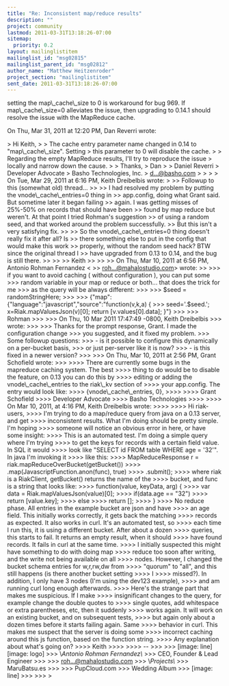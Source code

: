 ```yaml
---
title: "Re: Inconsistent map/reduce results"
description: ""
project: community
lastmod: 2011-03-31T13:18:26-07:00
sitemap:
  priority: 0.2
layout: mailinglistitem
mailinglist_id: "msg02815"
mailinglist_parent_id: "msg02812"
author_name: "Matthew Heitzenroder"
project_section: "mailinglistitem"
sent_date: 2011-03-31T13:18:26-07:00
---
```



setting the map\\_cache\\_size to 0 is workaround for bug
969.
If map\\_cache\\_size=0 alleviates the issue, then upgrading to 0.14.1 should
resolve the issue with the MapReduce cache.

On Thu, Mar 31, 2011 at 12:20 PM, Dan Reverri  wrote:

&gt; Hi Keith,
&gt;
&gt; The cache entry parameter name changed in 0.14 to "map\\_cache\\_size". Setting
&gt; this parameter to 0 will disable the cache.
&gt;
&gt; Regarding the empty MapReduce results, I'll try to reproduce the issue
&gt; locally and narrow down the cause.
&gt;
&gt; Thanks,
&gt; Dan
&gt;
&gt; Daniel Reverri
&gt; Developer Advocate
&gt; Basho Technologies, Inc.
&gt; d...@basho.com
&gt;
&gt;
&gt;
&gt; On Tue, Mar 29, 2011 at 6:16 PM, Keith Dreibelbis wrote:
&gt;
&gt;&gt; Followup to this (somewhat old) thread...
&gt;&gt;
&gt;&gt; I had resolved my problem by putting the vnode\\_cache\\_entries=0 thing in
&gt;&gt; app.config, doing what Grant said. But sometime later it began failing
&gt;&gt; again. I was getting misses of 25%-50% on records that should have been
&gt;&gt; found by map reduce but weren't. At that point I tried Rohman's suggestion
&gt;&gt; of using a random seed, and that worked around the problem successfully.
&gt;&gt; But this isn't a very satisfying fix.
&gt;&gt;
&gt;&gt; So the vnode\\_cache\\_entries=0 thing doesn't really fix it after all? Is
&gt;&gt; there something else to put in the config that would make this work
&gt;&gt; properly, without the random seed hack? BTW since the original thread I
&gt;&gt; have upgraded from 0.13 to 0.14, and the bug is still there.
&gt;&gt;
&gt;&gt;
&gt;&gt; Keith
&gt;&gt;
&gt;&gt;
&gt;&gt; On Thu, Mar 10, 2011 at 6:56 PM, Antonio Rohman Fernandez &lt;
&gt;&gt; roh...@mahalostudio.com&gt; wrote:
&gt;&gt;
&gt;&gt;&gt; if you want to avoid caching ( without configuration ), you can put some
&gt;&gt;&gt; random variable in your map or reduce or both... that does the trick for me
&gt;&gt;&gt; as the query will be always different:
&gt;&gt;&gt;
&gt;&gt;&gt; $seed = randomStringHere;
&gt;&gt;&gt;
&gt;&gt;&gt; {"map":{"language":"javascript","source":"function(v,k,a) {
&gt;&gt;&gt; seed='.$seed.'; x=Riak.mapValuesJson(v)[0]; return [v.values[0].data]; }"}
&gt;&gt;&gt;
&gt;&gt;&gt; Rohman
&gt;&gt;&gt;
&gt;&gt;&gt; On Thu, 10 Mar 2011 17:47:49 -0800, Keith Dreibelbis 
&gt;&gt;&gt; wrote:
&gt;&gt;&gt;
&gt;&gt;&gt; Thanks for the prompt response, Grant. I made the configuration change
&gt;&gt;&gt; you suggested, and it fixed my problem.
&gt;&gt;&gt; Some followup questions:
&gt;&gt;&gt; - is it possible to configure this dynamically on a per-bucket basis,
&gt;&gt;&gt; or just per-server like it is now?
&gt;&gt;&gt; - is this fixed in a newer version?
&gt;&gt;&gt;
&gt;&gt;&gt; On Thu, Mar 10, 2011 at 2:56 PM, Grant Schofield wrote:
&gt;&gt;&gt;
&gt;&gt;&gt;&gt; There are currently some bugs in the mapreduce caching system. The best
&gt;&gt;&gt;&gt; thing to do would be to disable the feature, on 0.13 you can do this by
&gt;&gt;&gt;&gt; editing or adding the vnode\\_cache\\_entries to the riak\\_kv section of
&gt;&gt;&gt;&gt; your app.config. The entry would look like:
&gt;&gt;&gt;&gt; {vnode\\_cache\\_entries, 0},
&gt;&gt;&gt;&gt;
&gt;&gt;&gt;&gt; Grant Schofield
&gt;&gt;&gt;&gt; Developer Advocate
&gt;&gt;&gt;&gt; Basho Technologies
&gt;&gt;&gt;&gt;
&gt;&gt;&gt;&gt; On Mar 10, 2011, at 4:16 PM, Keith Dreibelbis wrote:
&gt;&gt;&gt;&gt;
&gt;&gt;&gt;&gt; Hi riak-users,
&gt;&gt;&gt;&gt; I'm trying to do a map/reduce query from java on a 0.13 server, and get
&gt;&gt;&gt;&gt; inconsistent results. What I'm doing should be pretty simple. I'm hoping
&gt;&gt;&gt;&gt; someone will notice an obvious error in here, or have some insight:
&gt;&gt;&gt;&gt; This is an automated test. I'm doing a simple query where I'm trying
&gt;&gt;&gt;&gt; to get the keys for records with a certain field value. In SQL it would
&gt;&gt;&gt;&gt; look like "SELECT id FROM table WHERE age = '32'". In java I'm invoking it
&gt;&gt;&gt;&gt; like this:
&gt;&gt;&gt;&gt; MapReduceResponse r = riak.mapReduceOverBucket(getBucket())
&gt;&gt;&gt;&gt; .map(JavascriptFunction.anon(func), true)
&gt;&gt;&gt;&gt; .submit();
&gt;&gt;&gt;&gt; where riak is a RiakClient, getBucket() returns the name of the
&gt;&gt;&gt;&gt; bucket, and func is a string that looks like:
&gt;&gt;&gt;&gt; function(value, keyData, arg) {
&gt;&gt;&gt;&gt; var data = Riak.mapValuesJson(value)[0];
&gt;&gt;&gt;&gt; if(data.age == "32")
&gt;&gt;&gt;&gt; return [value.key];
&gt;&gt;&gt;&gt; else
&gt;&gt;&gt;&gt; return [];
&gt;&gt;&gt;&gt; }
&gt;&gt;&gt;&gt; No reduce phase. All entries in the example bucket are json and have
&gt;&gt;&gt;&gt; an age field. This initially works correctly, it gets back the matching
&gt;&gt;&gt;&gt; records as expected. It also works in curl. It's an automated test, so
&gt;&gt;&gt;&gt; each time I run this, it is using a different bucket. After about a dozen
&gt;&gt;&gt;&gt; queries, this starts to fail. It returns an empty result, when it should
&gt;&gt;&gt;&gt; have found records. It fails in curl at the same time.
&gt;&gt;&gt;&gt; I initially suspected this might have something to do with doing map
&gt;&gt;&gt;&gt; reduce too soon after writing, and the write not being available on all
&gt;&gt;&gt;&gt; nodes. However, I changed the bucket schema entries for w,r,rw,dw from
&gt;&gt;&gt;&gt; "quorum" to "all", and this still happens (is there another bucket setting 
&gt;&gt;&gt;&gt; I
&gt;&gt;&gt;&gt; missed?). In addition, I only have 3 nodes (I'm using the dev123 example),
&gt;&gt;&gt;&gt; and am running curl long enough afterwards.
&gt;&gt;&gt;&gt; Here's the strange part that makes me suspicious. If I make
&gt;&gt;&gt;&gt; insignificant changes to the query, for example change the double quotes to
&gt;&gt;&gt;&gt; single quotes, add whitespace or extra parentheses, etc, then it suddenly
&gt;&gt;&gt;&gt; works again. It will work on an existing bucket, and on subsequent tests,
&gt;&gt;&gt;&gt; but again only about a dozen times before it starts failing again. Same
&gt;&gt;&gt;&gt; behavior in curl. This makes me suspect that the server is doing some
&gt;&gt;&gt;&gt; incorrect caching around this js function, based on the function string.
&gt;&gt;&gt;&gt; Any explanation about what's going on?
&gt;&gt;&gt;&gt; Keith
&gt;&gt;&gt;&gt;
&gt;&gt;&gt;&gt; --
&gt;&gt;&gt;
&gt;&gt;&gt; [image: line][image: logo] 
&gt;&gt;&gt; \\*Antonio Rohman Fernandez\\*
&gt;&gt;&gt; CEO, Founder & Lead Engineer
&gt;&gt;&gt;
&gt;&gt;&gt; roh...@mahalostudio.com
&gt;&gt;&gt; \\*Projects\\*
&gt;&gt;&gt; MaruBatsu.es 
&gt;&gt;&gt;
&gt;&gt;&gt; PupCloud.com 
&gt;&gt;&gt; Wedding Album 
&gt;&gt;&gt; [image: line]
&gt;&gt;&gt;
&gt;&gt;&gt;
&gt;

